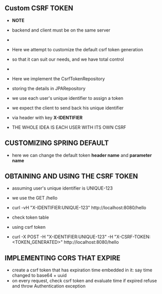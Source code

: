 ## Custom CSRF TOKEN
- **NOTE** 
- backend and client must be on the same server
- 
- Here we attempt to customize the default csrf token generation
- so that it can suit our needs, and we have total control
- 
- Here we implement the CsrfTokenRepository 
- storing the details in JPARepository

- we use each user's unique identifier to assign a token
- we expect the client to send back his unique identifier 
- via header with key **X-IDENTIFIER**
- THE WHOLE IDEA IS EACH USER WITH ITS OWN CSRF

## CUSTOMIZING SPRING DEFAULT
- here we can change the default token **header name** and **parameter name**


## OBTAINING AND USING THE CSRF TOKEN
- assuming user's unique identifier is UNIQUE-123
- we use the GET /hello
- curl -vH "X-IDENTIFIER:UNIQUE-123"  http://localhost:8080/hello
- check token table

- using csrf token
- curl -X POST -H "X-IDENTIFIER:UNIQUE-123"  -H "X-CSRF-TOKEN:<TOKEN_GENERATED>"  http://localhost:8080/hello

## IMPLEMENTING CORS THAT EXPIRE
- create a csrf token that has expiration time embedded in it: say time changed to base64 + uuid
- on every request, check csrf token and evaluate time if expired refuse and throw Authentication exception

